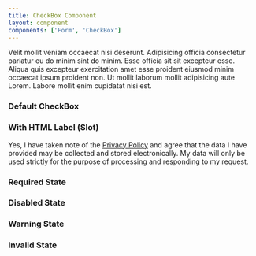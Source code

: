 ```yaml
---
title: CheckBox Component
layout: component
components: ['Form', 'CheckBox']
---
```


<script>
  import { Form, CheckBox, Preview } from '$lib/components'
</script>

Velit mollit veniam occaecat nisi deserunt. Adipisicing officia consectetur pariatur eu do minim sint do minim. Esse officia sit sit excepteur esse. Aliqua quis excepteur exercitation amet esse proident eiusmod minim occaecat ipsum proident non. Ut mollit laborum mollit adipisicing aute Lorem. Labore mollit enim cupidatat nisi est.

### Default CheckBox

<Form on:submit>
  <CheckBox
    name="gdpr"
    label="Yes, I have taken note of the Privacy Policy and agree that the data I have provided may be collected and stored electronically. My data will only be used strictly for the purpose of processing and responding to my request."
  />
</Form>

### With HTML Label (Slot)

<Form on:submit>
  <CheckBox
    name="gdpr"
  >
    Yes, I have taken note of the <a href="/docs/forms/checkbox">Privacy Policy</a> and agree that the data I have provided may be collected and stored electronically. My data will only be used strictly for the purpose of processing and responding to my request.
  </CheckBox>
</Form>

### Required State

<Form on:submit>
  <CheckBox
    required
    name="gdpr"
    label="Yes, I have taken note of the Privacy Policy and agree that the data I have provided may be collected and stored electronically. My data will only be used strictly for the purpose of processing and responding to my request."
  />
</Form>

### Disabled State

<Form on:submit>
  <CheckBox
    disabled
    name="gdpr"
    label="Yes, I have taken note of the Privacy Policy and agree that the data I have provided may be collected and stored electronically. My data will only be used strictly for the purpose of processing and responding to my request."
  />
</Form>

### Warning State

<Form on:submit>
  <CheckBox
    warning
    warningText="You might want to tick this!"
    name="gdpr"
    label="Yes, I have taken note of the Privacy Policy and agree that the data I have provided may be collected and stored electronically. My data will only be used strictly for the purpose of processing and responding to my request."
  />
</Form>

### Invalid State

<Form on:submit>
  <CheckBox
    invalid
    invalidText="You have to tick this!"
    name="gdpr"
    label="Yes, I have taken note of the Privacy Policy and agree that the data I have provided may be collected and stored electronically. My data will only be used strictly for the purpose of processing and responding to my request."
  />
</Form>
